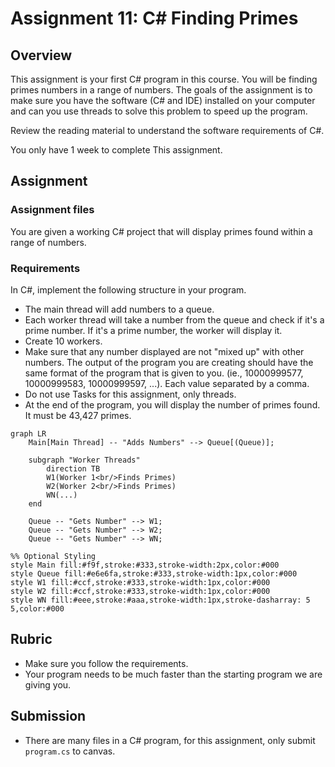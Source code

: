 # Assignment 11: C# Finding Primes

## Overview

This assignment is your first C# program in this course.  You will be finding primes numbers in a range of numbers.  The goals of the assignment is to make sure you have the software (C# and IDE) installed on your computer and can you use threads to solve this problem to speed up the program.

Review the reading material to understand the software requirements of C#.

You only have 1 week to complete This assignment.

## Assignment

### Assignment files

You are given a working C# project that will display primes found within a range of numbers.  

### Requirements

In C#, implement the following structure in your program.  

- The main thread will add numbers to a queue.
- Each worker thread will take a number from the queue and check if it's a prime number.  If it's a prime number, the worker will display it.
- Create 10 workers.
- Make sure that any number displayed are not "mixed up" with other numbers.  The output of the program you are creating should have the same format of the program that is given to you.  (ie., 10000999577, 10000999583, 10000999597, ...).  Each value separated by a comma.
- Do not use Tasks for this assignment, only threads.
- At the end of the program, you will display the number of primes found.  It must be 43,427 primes.

```mermaid
graph LR
    Main[Main Thread] -- "Adds Numbers" --> Queue[(Queue)];

    subgraph "Worker Threads"
        direction TB
        W1(Worker 1<br/>Finds Primes)
        W2(Worker 2<br/>Finds Primes)
        WN(...)
    end

    Queue -- "Gets Number" --> W1;
    Queue -- "Gets Number" --> W2;
    Queue -- "Gets Number" --> WN;

%% Optional Styling
style Main fill:#f9f,stroke:#333,stroke-width:2px,color:#000
style Queue fill:#e6e6fa,stroke:#333,stroke-width:1px,color:#000
style W1 fill:#ccf,stroke:#333,stroke-width:1px,color:#000
style W2 fill:#ccf,stroke:#333,stroke-width:1px,color:#000
style WN fill:#eee,stroke:#aaa,stroke-width:1px,stroke-dasharray: 5 5,color:#000
```

## Rubric

- Make sure you follow the requirements.
- Your program needs to be much faster than the starting program we are giving you.

## Submission

- There are many files in a C# program, for this assignment, only submit `program.cs` to canvas.

